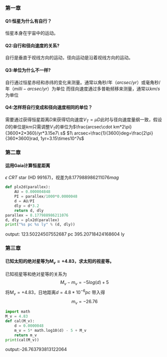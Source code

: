 ### 第一章
#### Q1:恒星为什么有自行？
恒星本身在宇宙中的运动。
#### Q2:自行和径向速度的关系?
自行是垂直于视线方向的运动，径向运动是沿着视线方向的运动。
#### Q3:单位为什么不一样?
⾃⾏通过恒星⾚经和⾚纬的变化来测量。通常以⻆秒/年（$arcsec/yr$）或毫⻆秒/年（$milli-arcsec/yr$）为单位
⽽径向速度通过多普勒频移来测量，通常以$km/s$为单位
#### Q4:怎样将自行变成和径向速度相同的单位？
需要通过获得恒星距离$D$来获得切向速度$V_T=\mu D$此时与径向速度量纲一致，假设$D$的单位是$km$只需调整$V_T$的单位为$\frac{arcsec\cdot km*2\pi}{3600*2*360}/yr*3.15e7\ s$    $1\ arcsec=\frac{1}{3600}deg=\frac{2\pi}{360*3600}rad, 1yr=3.15\times10^7s$
### 第二章
####  运用Gaia计算恒星距离
 $\epsilon\ CRT$ star (HD 99167)，视差为8.177988986211076$mag$
```python
def plx2d(parallex):
    AU = 0.000004848
    PI = parallex/1000*0.0000048
    d = AU/PI
    dly = d*3.2
    return d, dly
parallex = 8.177988986211076
d, dly = plx2d(parallex)
print("%s pc %s ly" % (d, dly))
```
output: 123.50224507552687 pc 395.20718424168604 ly
### 第三章
#### 已知太阳的绝对星等为$M_v=+4.83$，求太阳的视星等。
已知视星等和绝对星等的关系为
$$M_v-m_v=-5log(d)+5$$
将$M_v=+4.83$，日地距离$d=4.8*10^{-6}pc$ 带入得
$$m_v=-26.76$$
```python
import math
M_v = 4.83
def cal(M_v):
    d = 0.0000048
    m_v = 5* math.log10(d) - 5 + M_v
    return m_v
print(cal(M_v))
```
output:-26.763793813122064